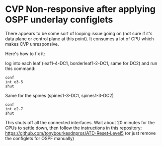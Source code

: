 # CVP Non-responsive after applying OSPF underlay configlets

There appears to be some sort of looping issue going on (not sure if it's data plane or control plane at this point). It consumes a lot of CPU which makes CVP unresponsive. 

Here's how to fix it: 

log into each leaf (leaf1-4-DC1, borderleaf1-2-DC1, same for DC2) and run this command: 

    conf
    int e3-5
    shut
    
Same for the spines (spines1-3-DC1, spines1-3-DC2)

    conf
    int e2-7
    shut
    
This shuts off all the connected interfaces. Wait about 20 minutes for the CPUs to settle down, then follow the instructions in this repository: https://github.com/tonybourkesdnpros/ATD-Reset-Level5 (or just remove the configlets for OSPF manually)

